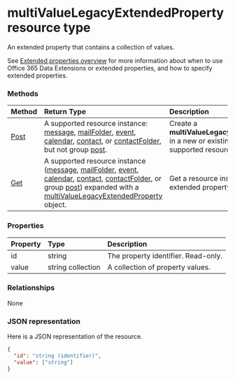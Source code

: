# multiValueLegacyExtendedProperty resource type

An extended property that contains a collection of values.

See [Extended properties overview](../resources/extended-properties-overview.md) for more information about when to use 
Office 365 Data Extensions or extended properties, and how to specify extended properties.

### Methods

| Method		   | Return Type	|Description|
|:---------------|:--------|:----------|
|[Post](../api/multivaluelegacyextendedproperty_post_multivalueextendedproperties.md) | A supported resource instance: [message](../resources/message.md), [mailFolder](../resources/mailfolder.md), [event](../resources/event.md), [calendar](../resources/calendar.md), [contact](../resources/contact.md), or [contactFolder](../resources/contactfolder.md), but not group [post](../resources/post.md). | Create a **multiValueLegacyExtendedProperty** in a new or existing instance of a supported resource. |
|[Get](../api/multivaluelegacyextendedproperty_get.md) |A supported resource instance ([message](../resources/message.md), [mailFolder](../resources/mailfolder.md), [event](../resources/event.md), [calendar](../resources/calendar.md), [contact](../resources/contact.md), [contactFolder](../resources/contactfolder.md), or group [post](../resources/post.md)) expanded with a [multiValueLegacyExtendedProperty](multivaluelegacyextendedproperty.md) object. |Get a resource instance with an extended property using `$expand`.|

### Properties
| Property	   | Type	|Description|
|:---------------|:--------|:----------|
|id|string|The property identifier. Read-only.|
|value|string collection|A collection of property values.|

### Relationships
None


### JSON representation

Here is a JSON representation of the resource.

<!-- {
  "blockType": "resource",
  "optionalProperties": [

  ],
  "@odata.type": "microsoft.graph.multivaluelegacyextendedproperty"
}-->

```json
{
  "id": "string (identifier)",
  "value": ["string"]
}

```

<!-- uuid: 8fcb5dbc-d5aa-4681-8e31-b001d5168d79
2015-10-25 14:57:30 UTC -->
<!-- {
  "type": "#page.annotation",
  "description": "multiValueLegacyExtendedProperty resource",
  "keywords": "",
  "section": "documentation",
  "tocPath": ""
}-->